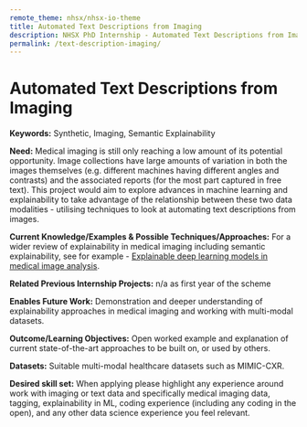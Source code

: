 ```yaml
---
remote_theme: nhsx/nhsx-io-theme
title: Automated Text Descriptions from Imaging
description: NHSX PhD Internship - Automated Text Descriptions from Imaging
permalink: /text-description-imaging/
---
```


# Automated Text Descriptions from Imaging

**Keywords:** Synthetic, Imaging, Semantic Explainability

**Need:**  Medical imaging is still only reaching a low amount of its potential opportunity.  Image collections have large amounts of variation in both the images themselves (e.g. different machines having different angles and contrasts) and the associated reports (for the most part captured in free text).  This project would aim to explore advances in machine learning and explainability to take advantage of the relationship between these two data modalities - utilising techniques to look at automating text descriptions from images.

**Current Knowledge/Examples & Possible Techniques/Approaches:** For a wider review of explainability in medical imaging including semantic explainability, see for example - [Explainable deep learning models in medical image analysis](https://arxiv.org/abs/2005.13799).

**Related Previous Internship Projects:** n/a as first year of the scheme 

**Enables Future Work:** Demonstration and deeper understanding of explainability approaches in medical imaging and working with multi-modal datasets.

**Outcome/Learning Objectives:** Open worked example and explanation of current state-of-the-art approaches to be built on, or used by others.

**Datasets:** Suitable multi-modal healthcare datasets such as MIMIC-CXR.

**Desired skill set:** When applying please highlight any experience around work with imaging or text data and specifically medical imaging data, tagging, explainability in ML, coding experience (including any coding in the open), and any other data science experience you feel relevant.